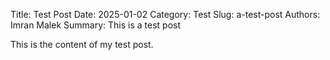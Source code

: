 Title: Test Post
Date: 2025-01-02
Category: Test
Slug: a-test-post
Authors: Imran Malek
Summary: This is a test post

This is the content of my test post.
